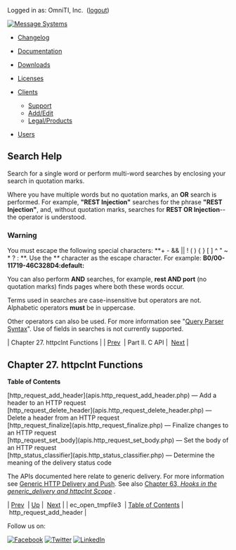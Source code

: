 Logged in as: OmniTI, Inc.  ([logout](https://support.messagesystems.com/logout.php))

[![Message Systems](https://support.messagesystems.com/images/ms-white205.png)](https://support.messagesystems.com/start.php) 

*   [Changelog](https://support.messagesystems.com/start.php?show=changelog)
*   [Documentation](https://support.messagesystems.com/docs/)
*   [Downloads](https://support.messagesystems.com/start.php)

*   [Licenses](https://support.messagesystems.com/license_summary.php)
*   <a href="">Clients</a>
    *   [Support](https://support.messagesystems.com/cs.php)
    *   [Add/Edit](https://support.messagesystems.com/edit_client.php)
    *   [Legal/Products](https://support.messagesystems.com/edit_products.php)
*   [Users](https://support.messagesystems.com/edit_customer.php)

## Search Help

Search for a single word or perform multi-word searches by enclosing your search in quotation marks.

Where you have multiple words but no quotation marks, an **OR** search is performed. For example, **"REST Injection"** searches for the phrase **"REST Injection"**, and, without quotation marks, searches for **REST OR Injection**--the operator is understood.

### Warning

You must escape the following special characters: **+ - && || ! ( ) { } [ ] ^ " ~ * ? : \**. Use the **\** character as the escape character. For example: **B0/00-11719-46C328D4\:default\:**

You can also perform **AND** searches, for example, **rest AND port** (no quotation marks) finds pages where both these words occur.

Terms used in searches are case-insensitive but operators are not. Alphabetic operators **must** be in uppercase.

Other operators can also be used. For more information see "[Query Parser Syntax](https://lucene.apache.org/core/old_versioned_docs/versions/3_0_0/queryparsersyntax.html)". Use of fields in searches is not currently supported.

| Chapter 27. httpclnt Functions |
| [Prev](apis.ec_open_tmpfile3.php)  | Part II. C API |  [Next](apis.http_request_add_header.php) |

## Chapter 27. httpclnt Functions

**Table of Contents**

<dl class="toc">

<dt>[http_request_add_header](apis.http_request_add_header.php) — Add a header to an HTTP request</dt>

<dt>[http_request_delete_header](apis.http_request_delete_header.php) — Delete a header from an HTTP request</dt>

<dt>[http_request_finalize](apis.http_request_finalize.php) — Finalize changes to an HTTP request</dt>

<dt>[http_request_set_body](apis.http_request_set_body.php) — Set the body of an HTTP request</dt>

<dt>[http_status_classifier](apis.http_status_classifier.php) — Determine the meaning of the delivery status code</dt>

</dl>

The APIs documented here relate to generic delivery. For more information see [Generic HTTP Delivery and Push](https://support.messagesystems.com/docs/web-push/push.generic_delivery.php). See also [Chapter 63, *Hooks in the generic_delivery and httpclnt Scope*](hooks.generic_delivery.php "Chapter 63. Hooks in the generic_delivery and httpclnt Scope") .

| [Prev](apis.ec_open_tmpfile3.php)  | [Up](pt.apis.php) |  [Next](apis.http_request_add_header.php) |
| ec_open_tmpfile3  | [Table of Contents](index.php) |  http_request_add_header |

Follow us on:

[![Facebook](https://support.messagesystems.com/images/icon-facebook.png)](http://www.facebook.com/messagesystems) [![Twitter](https://support.messagesystems.com/images/icon-twitter.png)](http://twitter.com/#!/MessageSystems) [![LinkedIn](https://support.messagesystems.com/images/icon-linkedin.png)](http://www.linkedin.com/company/message-systems)